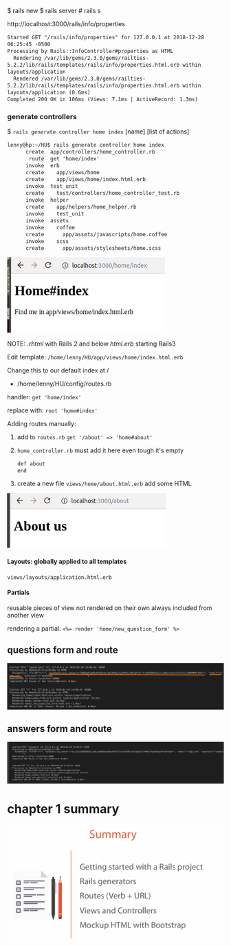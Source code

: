 $ rails new <project>
$ rails server      # rails s


http://localhost:3000/rails/info/properties


```
Started GET "/rails/info/properties" for 127.0.0.1 at 2018-12-28 06:25:45 -0500
Processing by Rails::InfoController#properties as HTML
  Rendering /var/lib/gems/2.3.0/gems/railties-5.2.2/lib/rails/templates/rails/info/properties.html.erb within layouts/application
  Rendered /var/lib/gems/2.3.0/gems/railties-5.2.2/lib/rails/templates/rails/info/properties.html.erb within layouts/application (0.6ms)
Completed 200 OK in 106ms (Views: 7.1ms | ActiveRecord: 1.3ms)

```


### generate controllers

$ `rails generate controller home index`
                             [name] [list of actions]


```
lenny@hp:~/HU$ rails generate controller home index
      create  app/controllers/home_controller.rb
       route  get 'home/index'
      invoke  erb
      create    app/views/home
      create    app/views/home/index.html.erb
      invoke  test_unit
      create    test/controllers/home_controller_test.rb
      invoke  helper
      create    app/helpers/home_helper.rb
      invoke    test_unit
      invoke  assets
      invoke    coffee
      create      app/assets/javascripts/home.coffee
      invoke    scss
      create      app/assets/stylesheets/home.scss

```

![](2018-12-28-06-39-32.png)

NOTE:
*.rhtml* with Rails 2 and below
*html.erb* starting Rails3

Edit template:
 `/home/lenny/HU/app/views/home/index.html.erb`

Change this to our default index at /

- /home/lenny/HU/config/routes.rb

handler: `get 'home/index'`

replace with: `root 'home#index'`

Adding routes manually:

1. add to `routes.rb`
   `get '/about' => 'home#about'`

2. `home_controller.rb`
    must add it here even tough it's empty

    ```
    def about
    end
    ```

3. create a new file `views/home/about.html.erb`
   add some HTML


![](2018-12-28-07-45-47.png)


#### Layouts: globally applied to all templates

`views/layouts/application.html.erb`


#### Partials

reusable pieces of view
not rendered on their own
always included from another view

rendering a partial:
`<%= render 'home/new_question_form' %>`

## questions form and route

![](2019-01-18-14-07-10.png)

## answers form and route

![](2019-01-18-14-40-47.png)


# chapter 1 summary

![](2019-01-18-14-42-36.png)